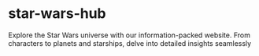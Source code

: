 # star-wars-hub
Explore the Star Wars universe with our information-packed website. From characters to planets and starships, delve into detailed insights seamlessly
